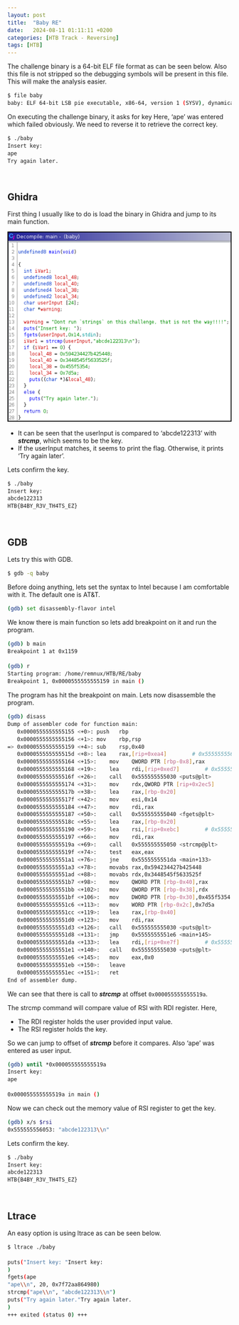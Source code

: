 ```yaml
---
layout:	post
title:  "Baby RE"
date:   2024-08-11 01:11:11 +0200
categories: [HTB Track - Reversing]
tags: [HTB]
---
```



The challenge binary is a 64-bit ELF file format as can be seen below. Also this file is not stripped so the debugging symbols will be present in this file. This will make the analysis easier.

```bash
$ file baby
baby: ELF 64-bit LSB pie executable, x86-64, version 1 (SYSV), dynamically linked, interpreter /lib64/ld-linux-x86-64.so.2, BuildID[sha1]=25adc53b89f781335a27bf1b81f5c4cb74581022, for GNU/Linux 3.2.0, not stripped
```

On executing the challenge binary, it asks for key Here, ‘ape’ was entered which failed obviously. We need to reverse it to retrieve the correct key.

```bash
$ ./baby 
Insert key: 
ape
Try again later.
```

<br>

## Ghidra

First thing I usually like to do is load the binary in Ghidra and jump to its main function.

![Ghidra](/images/2024-08-11-HTB_Reversing_Baby_RE/1.png)

-   It can be seen that the userInput is compared to ‘abcde122313’ with _**strcmp**_, which seems to be the key.
-   If the userInput matches, it seems to print the flag. Otherwise, it prints ‘Try again later’.

Lets confirm the key.

```bash
$ ./baby 
Insert key: 
abcde122313
HTB{B4BY_R3V_TH4TS_EZ}
```

<br>

## GDB


Lets try this with GDB.

```bash
$ gdb -q baby
```

Before doing anything, lets set the syntax to Intel because I am comfortable with it. The default one is AT&T.

```bash
(gdb) set disassembly-flavor intel
```

We know there is main function so lets add breakpoint on it and run the program.

```bash
(gdb) b main
Breakpoint 1 at 0x1159

(gdb) r
Starting program: /home/remnux/HTB/RE/baby 
Breakpoint 1, 0x0000555555555159 in main ()
```

The program has hit the breakpoint on main. Lets now disassemble the program.

```bash
(gdb) disass 
Dump of assembler code for function main:
   0x0000555555555155 <+0>:	push   rbp
   0x0000555555555156 <+1>:	mov    rbp,rsp
=> 0x0000555555555159 <+4>:	sub    rsp,0x40
   0x000055555555515d <+8>:	lea    rax,[rip+0xea4]        # 0x555555556008
   0x0000555555555164 <+15>:	mov    QWORD PTR [rbp-0x8],rax
   0x0000555555555168 <+19>:	lea    rdi,[rip+0xed7]        # 0x555555556046
   0x000055555555516f <+26>:	call   0x555555555030 <puts@plt>
   0x0000555555555174 <+31>:	mov    rdx,QWORD PTR [rip+0x2ec5]        # 0x555555558040 <stdin@@GLIBC_2.2.5>
   0x000055555555517b <+38>:	lea    rax,[rbp-0x20]
   0x000055555555517f <+42>:	mov    esi,0x14
   0x0000555555555184 <+47>:	mov    rdi,rax
   0x0000555555555187 <+50>:	call   0x555555555040 <fgets@plt>
   0x000055555555518c <+55>:	lea    rax,[rbp-0x20]
   0x0000555555555190 <+59>:	lea    rsi,[rip+0xebc]        # 0x555555556053
   0x0000555555555197 <+66>:	mov    rdi,rax
   0x000055555555519a <+69>:	call   0x555555555050 <strcmp@plt>
   0x000055555555519f <+74>:	test   eax,eax
   0x00005555555551a1 <+76>:	jne    0x5555555551da <main+133>
   0x00005555555551a3 <+78>:	movabs rax,0x594234427b425448
   0x00005555555551ad <+88>:	movabs rdx,0x3448545f5633525f
   0x00005555555551b7 <+98>:	mov    QWORD PTR [rbp-0x40],rax
   0x00005555555551bb <+102>:	mov    QWORD PTR [rbp-0x38],rdx
   0x00005555555551bf <+106>:	mov    DWORD PTR [rbp-0x30],0x455f5354
   0x00005555555551c6 <+113>:	mov    WORD PTR [rbp-0x2c],0x7d5a
   0x00005555555551cc <+119>:	lea    rax,[rbp-0x40]
   0x00005555555551d0 <+123>:	mov    rdi,rax
   0x00005555555551d3 <+126>:	call   0x555555555030 <puts@plt>
   0x00005555555551d8 <+131>:	jmp    0x5555555551e6 <main+145>
   0x00005555555551da <+133>:	lea    rdi,[rip+0xe7f]        # 0x555555556060
   0x00005555555551e1 <+140>:	call   0x555555555030 <puts@plt>
   0x00005555555551e6 <+145>:	mov    eax,0x0
   0x00005555555551eb <+150>:	leave  
   0x00005555555551ec <+151>:	ret    
End of assembler dump.
```

We can see that there is call to _**strcmp**_ at offset `0x000055555555519a`.

The strcmp command will compare value of RSI with RDI register. Here,

-   The RDI register holds the user provided input value.
-   The RSI register holds the key.

So we can jump to offset of _**strcmp**_ before it compares. Also ‘ape’ was entered as user input.

```bash
(gdb) until *0x000055555555519a
Insert key: 
ape

0x000055555555519a in main ()
```

Now we can check out the memory value of RSI register to get the key.

```bash
(gdb) x/s $rsi
0x555555556053:	"abcde122313\\n"
```

Lets confirm the key.

```bash
$ ./baby                       
Insert key: 
abcde122313
HTB{B4BY_R3V_TH4TS_EZ}
```

<br>

## Ltrace

An easy option is using ltrace as can be seen below.

```bash
$ ltrace ./baby

puts("Insert key: "Insert key: 
)                                                                                                              = 13
fgets(ape
"ape\\n", 20, 0x7f72aa864980)                                                                                                = 0x7ffd725ed440
strcmp("ape\\n", "abcde122313\\n")                                                                                                  = 14
puts("Try again later."Try again later.
)                                                                                                          = 17
+++ exited (status 0) +++
```
